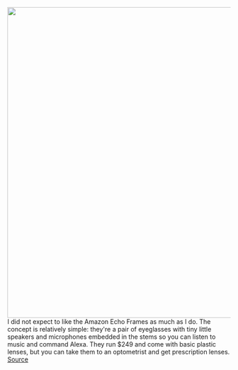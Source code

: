 <img src='https://cdn.vox-cdn.com/thumbor/3DknefI-T3QizkO-swsJRAbbK2U=/0x0:2040x1360/1200x675/filters:focal(895x638:1221x964)/cdn.vox-cdn.com/uploads/chorus_image/image/68577328/vpavic_201215_4343_0055_1.0.jpg' width='700px' /><br/>
I did not expect to like the Amazon Echo Frames as much as I do. The concept is relatively simple: they're a pair of eyeglasses with tiny little speakers and microphones embedded in the stems so you can listen to music and command Alexa. They run $249 and come with basic plastic lenses, but you can take them to an optometrist and get prescription lenses.
<a href='https://www.theverge.com/22197463/amazon-echo-frames-review-alexa'> Source <a/>